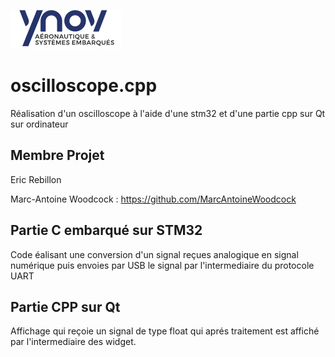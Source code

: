 ![Alt text](https://github.com/enoriel/Projet2018/blob/master/aero.png "Ynov Estei")

# oscilloscope.cpp
Réalisation d'un oscilloscope à l'aide d'une stm32 et d'une partie cpp sur Qt sur ordinateur


## Membre Projet

Eric Rebillon

Marc-Antoine Woodcock : https://github.com/MarcAntoineWoodcock

## Partie C embarqué sur STM32
Code éalisant une conversion d'un signal reçues analogique en signal numérique puis envoies par USB le signal par l'intermediaire du protocole UART

## Partie CPP sur Qt
Affichage qui reçoie un signal de type float qui aprés traitement est affiché par l'intermediaire des widget.

